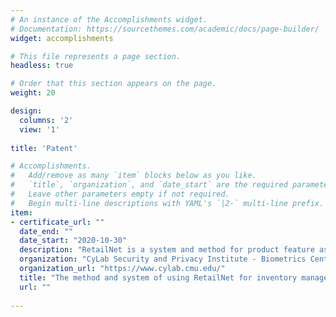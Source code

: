 ```yaml
---
# An instance of the Accomplishments widget.
# Documentation: https://sourcethemes.com/academic/docs/page-builder/
widget: accomplishments

# This file represents a page section.
headless: true

# Order that this section appears on the page.
weight: 20

design:
  columns: '2'
  view: '1'
  
title: 'Patent'

# Accomplishments.
#   Add/remove as many `item` blocks below as you like.
#   `title`, `organization`, and `date_start` are the required parameters.
#   Leave other parameters empty if not required.
#   Begin multi-line descriptions with YAML's `|2-` multi-line prefix.
item:
- certificate_url: ""
  date_end: ""
  date_start: "2020-10-30"
  description: "RetailNet is a system and method for product feature association and recognition from product images using machine learning feature extraction, multilayer feature classification, feature matching, and product ID association."
  organization: "CyLab Security and Privacy Institute - Biometrics Center, Carnegie Mellon University, Patent Pending"
  organization_url: "https://www.cylab.cmu.edu/"
  title: "The method and system of using RetailNet for inventory management"
  url: ""
  
---
```




